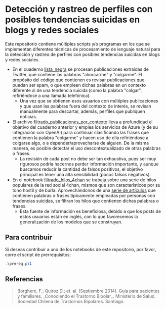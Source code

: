 # Detección y rastreo de perfiles con posibles tendencias suicidas en blogs y redes sociales

Este repositorio contiene múltiples scripts y/o programas en los que se implementan diferentes técnicas de procesamiento de lenguaje natural para la detección y rastreo de perfiles con posibles tendencias suicidas en blogs y redes sociales.

* En el cuaderno [lista_negra](./lista_negra.ipynb) se procesan publicaciones extraídas de Twitter, que contiene las palabras "ahorcarme" y "colgarme". El propósito del código que contienen es revisar publicaciones que puedan ser spam, o que empleen dichas palabras en un contexto diferente al de una tendencia suicida (como la palabra "colgar", refiriéndose a una llamada telefónica). 
    * Una vez que se obtienen esos usuarios con múltiples publicaciones y que usan las palabras fuera del contexto de interés, se revisan manualmente para descartar, además, perfiles que publiquen noticias.
* El archivo [filtrado_publicaciones_por_contexto](./filtrado_publicaciones_por_contexto.ipynb) lleva a profundidad el objetivo del cuaderno anterior y emplea los servicios de Azure (y de su integración con OpenAI) para continuar clasificando las frases que contienen la palabra "colgarme" y hacen uso de ella refiriéndose a colgarse algo, o a depender/aprovecharse de alguien. De la misma manera, es posible detectar el uso descontextualizado de otras palabras o frases.
    * La revisión de cada post no debe ser tan exhaustiva, pues ser muy rigurosos podría hacernos perder información importante, y aunque buscamos reducir la cantidad de falsos positivos, el objetivo principal es tener una alta sensibilidad (pocos falsos negativos).
* En el notebook [filtrado_hilos_4chan](./filtrado_hilos_4chan.ipynb) se trabaja sobre una serie de hilos populares de la red social 4chan, mismos que son característicos por su tono hostil y de burla. Aprovechándonos de una [serie de artículos](#Referencias) que contienen palabras o frases típicamente empleadas por personas con tendencias suicidas, se filtran los hilos que contienen dichas palabras o frases.
    * Esta fuente de información es beneficiosa, debido a que los posts de estos usuarios están en inglés, con lo que favorecemos la generalización de los modelos que se construyan.
## Para contribuir

Si deseas contribuir a uno de los notebooks de este repositorio, por favor, corre el script de prerrequisitos:

```powershell
.\prereq.ps1
```

## Referencias
<blockquote>
    Borghero, F.; Quiroz D.; et. al. (Septiembre 2014). Guía para pacientes y familiares. _Conociendo el Trastorno Bipolar_. Ministerio de Salud, Sociedad Chilena de Trastornos Bipolares. Santiago.
</blockquote>
    